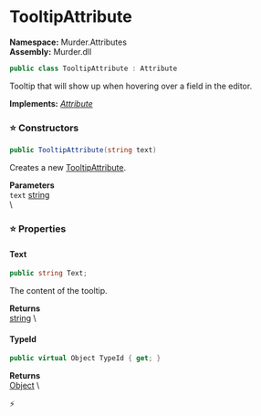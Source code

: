 # TooltipAttribute

**Namespace:** Murder.Attributes \
**Assembly:** Murder.dll

```csharp
public class TooltipAttribute : Attribute
```

Tooltip that will show up when hovering over a field in the editor.

**Implements:** _[Attribute](https://learn.microsoft.com/en-us/dotnet/api/System.Attribute?view=net-7.0)_

### ⭐ Constructors
```csharp
public TooltipAttribute(string text)
```

Creates a new [TooltipAttribute](../..//Murder/Attributes/TooltipAttribute.html).

**Parameters** \
`text` [string](https://learn.microsoft.com/en-us/dotnet/api/System.String?view=net-7.0) \
\

### ⭐ Properties
#### Text
```csharp
public string Text;
```

The content of the tooltip.

**Returns** \
[string](https://learn.microsoft.com/en-us/dotnet/api/System.String?view=net-7.0) \
#### TypeId
```csharp
public virtual Object TypeId { get; }
```

**Returns** \
[Object](https://learn.microsoft.com/en-us/dotnet/api/System.Object?view=net-7.0) \


⚡